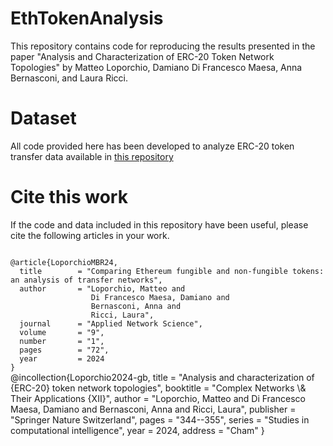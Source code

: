 # EthTokenAnalysis

This repository contains code for reproducing the results presented in the paper "Analysis and Characterization of ERC-20 Token Network Topologies" by Matteo Loporchio, Damiano Di Francesco Maesa, Anna Bernasconi, and Laura Ricci. 

# Dataset

All code provided here has been developed to analyze ERC-20 token transfer data available in <a href="https://zenodo.org/records/10644077">this repository</a>

# Cite this work  

If the code and data included in this repository have been useful, please cite the following articles in your work.

<code>
@article{LoporchioMBR24,
  title        = "Comparing Ethereum fungible and non-fungible tokens: an analysis of transfer networks",
  author       = "Loporchio, Matteo and
                  Di Francesco Maesa, Damiano and
                  Bernasconi, Anna and
                  Ricci, Laura",
  journal      = "Applied Network Science",
  volume       = "9",
  number       = "1",
  pages        = "72",
  year         = 2024
}
</code>

</code>
@incollection{Loporchio2024-gb,
  title     = "Analysis and characterization of {ERC-20} token network
               topologies",
  booktitle = "Complex Networks \& Their Applications {XII}",
  author    = "Loporchio, Matteo and Di Francesco Maesa, Damiano and
               Bernasconi, Anna and Ricci, Laura",
  publisher = "Springer Nature Switzerland",
  pages     = "344--355",
  series    = "Studies in computational intelligence",
  year      =  2024,
  address   = "Cham"
}
</code>

